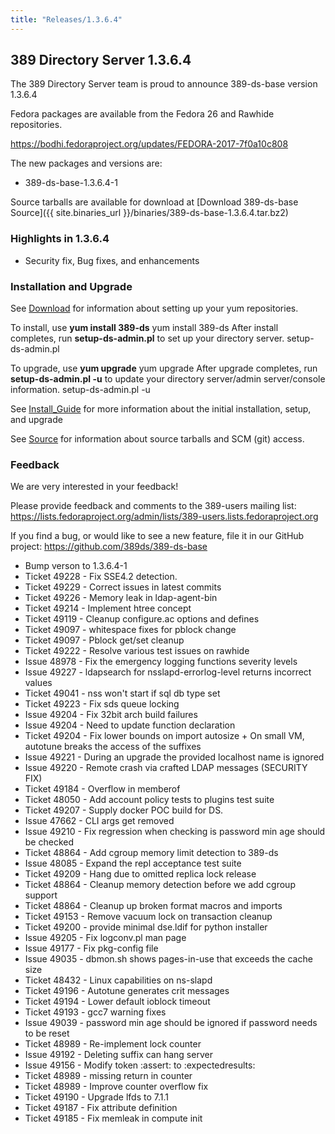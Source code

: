 ```yaml
---
title: "Releases/1.3.6.4"
---
```

389 Directory Server 1.3.6.4
-----------------------------

The 389 Directory Server team is proud to announce 389-ds-base version 1.3.6.4

Fedora packages are available from the Fedora 26 and Rawhide repositories.

https://bodhi.fedoraproject.org/updates/FEDORA-2017-7f0a10c808

The new packages and versions are:

-   389-ds-base-1.3.6.4-1

Source tarballs are available for download at [Download 389-ds-base Source]({{ site.binaries_url }}/binaries/389-ds-base-1.3.6.4.tar.bz2)

### Highlights in 1.3.6.4

-   Security fix, Bug fixes, and enhancements

### Installation and Upgrade

See [Download](../download.html) for information about setting up your yum repositories.

To install, use **yum install 389-ds** yum install 389-ds After install completes, run **setup-ds-admin.pl** to set up your directory server. setup-ds-admin.pl

To upgrade, use **yum upgrade** yum upgrade After upgrade completes, run **setup-ds-admin.pl -u** to update your directory server/admin server/console information. setup-ds-admin.pl -u

See [Install\_Guide](../legacy/install-guide.html) for more information about the initial installation, setup, and upgrade

See [Source](../development/source.html) for information about source tarballs and SCM (git) access.

### Feedback

We are very interested in your feedback!

Please provide feedback and comments to the 389-users mailing list: <https://lists.fedoraproject.org/admin/lists/389-users.lists.fedoraproject.org>

If you find a bug, or would like to see a new feature, file it in our GitHub project: <https://github.com/389ds/389-ds-base>

- Bump verson to 1.3.6.4-1
- Ticket 49228 - Fix SSE4.2 detection.
- Ticket 49229 - Correct issues in latest commits
- Ticket 49226 - Memory leak in ldap-agent-bin
- Ticket 49214 - Implement htree concept
- Ticket 49119 - Cleanup configure.ac options and defines
- Ticket 49097 - whitespace fixes for pblock change
- Ticket 49097 - Pblock get/set cleanup
- Ticket 49222 - Resolve various test issues on rawhide
- Issue 48978 - Fix the emergency logging functions severity levels
- Issue 49227 - ldapsearch for nsslapd-errorlog-level returns  incorrect values
- Ticket 49041 - nss won't start if sql db type set
- Ticket 49223 - Fix sds queue locking
- Issue 49204 - Fix 32bit arch build failures
- Issue 49204 - Need to update function declaration
- Ticket 49204 - Fix lower bounds on import autosize + On small VM, autotune breaks the access of the suffixes
- Issue 49221 - During an upgrade the provided localhost name is ignored
- Issue 49220 - Remote crash via crafted LDAP messages (SECURITY FIX)
- Ticket 49184 - Overflow in memberof
- Ticket 48050 - Add account policy tests to plugins test suite
- Ticket 49207 - Supply docker POC build for DS.
- Issue 47662 - CLI args get removed
- Issue 49210 - Fix regression when checking is password min  age should be checked
- Ticket 48864 - Add cgroup memory limit detection to 389-ds
- Issue 48085 - Expand the repl acceptance test suite
- Ticket 49209 - Hang due to omitted replica lock release
- Ticket 48864 - Cleanup memory detection before we add cgroup support
- Ticket 48864 - Cleanup up broken format macros and imports
- Ticket 49153 - Remove vacuum lock on transaction cleanup
- Ticket 49200 - provide minimal dse.ldif for python installer
- Issue 49205 - Fix logconv.pl man page
- Issue 49177 - Fix pkg-config file
- Issue 49035 - dbmon.sh shows pages-in-use that exceeds the cache size
- Ticket 48432 - Linux capabilities on ns-slapd
- Ticket 49196 - Autotune generates crit messages
- Ticket 49194 - Lower default ioblock timeout
- Ticket 49193 - gcc7 warning fixes
- Issue 49039 - password min age should be ignored if password needs to be reset
- Ticket 48989 - Re-implement lock counter
- Issue 49192 - Deleting suffix can hang server
- Issue 49156 - Modify token :assert: to :expectedresults:
- Ticket 48989 - missing return in counter
- Ticket 48989 - Improve counter overflow fix
- Ticket 49190 - Upgrade lfds to 7.1.1
- Ticket 49187 - Fix attribute definition
- Ticket 49185 - Fix memleak in compute init




